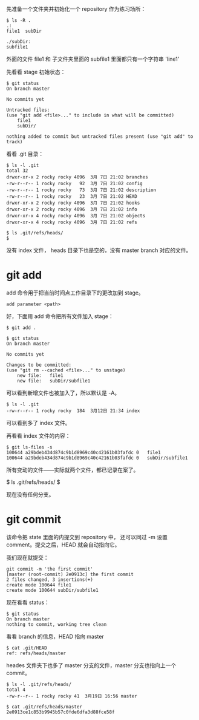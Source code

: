 
先准备一个文件夹并初始化一个 repository 作为练习场所：

    $ ls -R .
    .:
    file1  subDir

    ./subDir:
    subfile1

外面的文件 file1 和 子文件夹里面的 subfile1 里面都只有一个字符串 'line1'

先看看 stage 初始状态：

    $ git status
    On branch master

    No commits yet

    Untracked files:
    (use "git add <file>..." to include in what will be committed)
        file1
        subDir/

    nothing added to commit but untracked files present (use "git add" to track)

看看 .git 目录：

    $ ls -l .git
    total 32
    drwxr-xr-x 2 rocky rocky 4096  3月 7日 21:02 branches
    -rw-r--r-- 1 rocky rocky   92  3月 7日 21:02 config
    -rw-r--r-- 1 rocky rocky   73  3月 7日 21:02 description
    -rw-r--r-- 1 rocky rocky   23  3月 7日 21:02 HEAD
    drwxr-xr-x 2 rocky rocky 4096  3月 7日 21:02 hooks
    drwxr-xr-x 2 rocky rocky 4096  3月 7日 21:02 info
    drwxr-xr-x 4 rocky rocky 4096  3月 7日 21:02 objects
    drwxr-xr-x 4 rocky rocky 4096  3月 7日 21:02 refs

    $ ls .git/refs/heads/
    $ 


没有 index 文件， heads 目录下也是空的，没有 master branch 对应的文件。

# git add

add 命令用于把当前时间点工作目录下的更改加到 stage。

    add parameter <path>

好，下面用 add 命令把所有文件加入 stage：

    $ git add .

    $ git status
    On branch master

    No commits yet

    Changes to be committed:
    (use "git rm --cached <file>..." to unstage)
        new file:   file1
        new file:   subDir/subfile1

可以看到新增文件也被加入了，所以默认是 -A。

    $ ls -l .git
    -rw-r--r-- 1 rocky rocky  184  3月12日 21:34 index

可以看到多了 index 文件。

再看看 index 文件的内容：

    $ git ls-files -s
    100644 a29bdeb434d874c9b1d8969c40c42161b03fafdc 0	file1
    100644 a29bdeb434d874c9b1d8969c40c42161b03fafdc 0	subDir/subfile1

所有变动的文件——实际就两个文件，都已记录在案了。

$ ls .git/refs/heads/
$ 

现在没有任何分支。


# git commit

该命令把 state 里面的内提交到 repository 中， 还可以同过 -m 设置 comment。提交之后，HEAD 就会自动指向它。

我们现在就提交：

    git commit -m 'the first commit'
    [master (root-commit) 2e0913c] the first commit
    2 files changed, 3 insertions(+)
    create mode 100644 file1
    create mode 100644 subDir/subfile1

现在看看 status：

    $ git status
    On branch master
    nothing to commit, working tree clean

看看 branch 的信息，HEAD 指向 master

    $ cat .git/HEAD 
    ref: refs/heads/master

heades 文件夹下也多了 master 分支的文件，master 分支也指向上一个 commit。

    $ ls -l .git/refs/heads/
    total 4
    -rw-r--r-- 1 rocky rocky 41  3月19日 16:56 master

    $ cat .git/refs/heads/master 
    2e0913ce1c853b9945b57c0fde6dfa3d88fce58f


